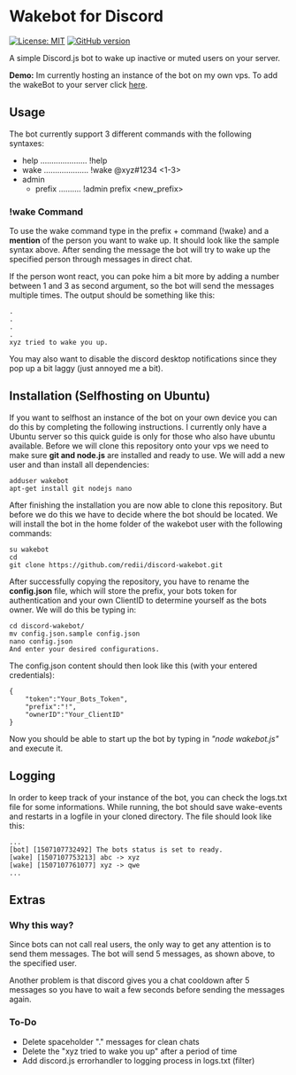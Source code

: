 # Wakebot for Discord
[![License: MIT](https://img.shields.io/badge/License-MIT-yellow.svg)](https://opensource.org/licenses/MIT) [![GitHub version](https://badge.fury.io/gh/redii%2Fdiscord-wakebot.svg)](https://badge.fury.io/gh/redii%2Fdiscord-wakebot)

A simple Discord.js bot to wake up inactive or muted users on your server.

**Demo:** Im currently hosting an instance of the bot on my own vps. To add the wakeBot to your server click [here](https://discordapp.com/oauth2/authorize?client_id=362303227871625219&scope=bot&permissions=1117184).

## Usage
The bot currently support 3 different commands with the following syntaxes:
* help ..................... !help
* wake .................... !wake @xyz#1234 <1-3>
* admin
  - prefix .......... !admin prefix <new_prefix>

### !wake Command
To use the wake command type in the prefix + command (!wake) and a **mention** of the person you want to wake up. It should look like the sample syntax above. After sending the message the bot will try to wake up the specified person through messages in direct chat. 

If the person wont react, you can poke him a bit more by adding a number between 1 and 3 as second argument, so the bot will send the messages multiple times. The output should be something like this:

    .
    .
    .
    .
    xyz tried to wake you up.

You may also want to disable the discord desktop notifications since they pop up a bit laggy (just annoyed me a bit).

## Installation (Selfhosting on Ubuntu)
If you want to selfhost an instance of the bot on your own device you can do this by completing the following instructions. I currently only have a Ubuntu server so this quick guide is only for those who also have ubuntu available. Before we will clone this repository onto your vps we need to make sure **git and node.js** are installed and ready to use. We will add a new user and than install all dependencies:

    adduser wakebot
    apt-get install git nodejs nano

After finishing the installation you are now able to clone this repository. But before we do this we have to decide where the bot should be located. We will install the bot in the home folder of the wakebot user with the following commands:

    su wakebot
    cd
    git clone https://github.com/redii/discord-wakebot.git

After successfully copying the repository, you have to rename the **config.json** file, which will store the prefix, your bots token for authentication and your own ClientID to determine yourself as the bots owner. We will do this be typing in:

    cd discord-wakebot/
    mv config.json.sample config.json
    nano config.json
    And enter your desired configurations.

The config.json content should then look like this (with your entered credentials):

    {
        "token":"Your_Bots_Token",
        "prefix":"!",
        "ownerID":"Your_ClientID"
    }

Now you should be able to start up the bot by typing in *"node wakebot.js"* and execute it.

## Logging
In order to keep track of your instance of the bot, you can check the logs.txt file for some informations. While running, the bot should save wake-events and restarts in a logfile in your cloned directory. The file should look like this:

    ...
    [bot] [1507107732492] The bots status is set to ready.
    [wake] [1507107753213] abc -> xyz
    [wake] [1507107761077] xyz -> qwe
    ...

## Extras

### Why this way?
Since bots can not call real users, the only way to get any attention is to send them messages. The bot will send 5 messages, as shown above, to the specified user.

Another problem is that discord gives you a chat cooldown after 5 messages so you have to wait a few seconds before sending the messages again.

### To-Do
* Delete spaceholder "." messages for clean chats
* Delete the "xyz tried to wake you up" after a period of time
* Add discord.js errorhandler to logging process in logs.txt (filter)
